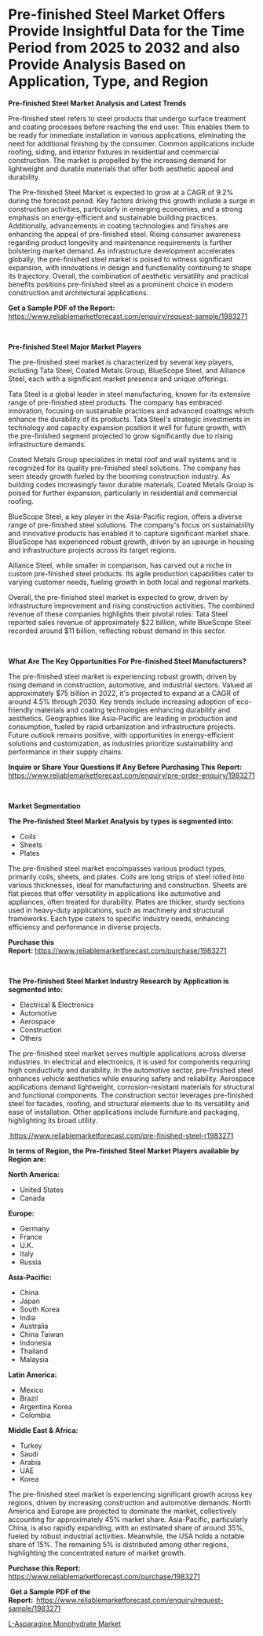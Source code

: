 <p><h1>Pre-finished Steel Market Offers Provide Insightful Data for the Time Period from 2025 to 2032 and also Provide Analysis Based on Application, Type, and Region</h1></p><p><strong>Pre-finished Steel Market Analysis and Latest Trends</strong></p>
<p><p>Pre-finished steel refers to steel products that undergo surface treatment and coating processes before reaching the end user. This enables them to be ready for immediate installation in various applications, eliminating the need for additional finishing by the consumer. Common applications include roofing, siding, and interior fixtures in residential and commercial construction. The market is propelled by the increasing demand for lightweight and durable materials that offer both aesthetic appeal and durability.</p><p>The Pre-finished Steel Market is expected to grow at a CAGR of 9.2% during the forecast period. Key factors driving this growth include a surge in construction activities, particularly in emerging economies, and a strong emphasis on energy-efficient and sustainable building practices. Additionally, advancements in coating technologies and finishes are enhancing the appeal of pre-finished steel. Rising consumer awareness regarding product longevity and maintenance requirements is further bolstering market demand. As infrastructure development accelerates globally, the pre-finished steel market is poised to witness significant expansion, with innovations in design and functionality continuing to shape its trajectory. Overall, the combination of aesthetic versatility and practical benefits positions pre-finished steel as a prominent choice in modern construction and architectural applications.</p></p>
<p><strong>Get a Sample PDF of the Report:&nbsp;</strong> <a href="https://www.reliablemarketforecast.com/enquiry/request-sample/1983271?utm_campaign=3081&utm_medium=2&utm_source=Github&utm_content=ia&utm_term=03042025&utm_id=pre-finished-steel">https://www.reliablemarketforecast.com/enquiry/request-sample/1983271</a></p>
<p>&nbsp;</p>
<p><strong>Pre-finished Steel Major Market Players</strong></p>
<p><p>The pre-finished steel market is characterized by several key players, including Tata Steel, Coated Metals Group, BlueScope Steel, and Alliance Steel, each with a significant market presence and unique offerings.</p><p>Tata Steel is a global leader in steel manufacturing, known for its extensive range of pre-finished steel products. The company has embraced innovation, focusing on sustainable practices and advanced coatings which enhance the durability of its products. Tata Steel's strategic investments in technology and capacity expansion position it well for future growth, with the pre-finished segment projected to grow significantly due to rising infrastructure demands.</p><p>Coated Metals Group specializes in metal roof and wall systems and is recognized for its quality pre-finished steel solutions. The company has seen steady growth fueled by the booming construction industry. As building codes increasingly favor durable materials, Coated Metals Group is poised for further expansion, particularly in residential and commercial roofing.</p><p>BlueScope Steel, a key player in the Asia-Pacific region, offers a diverse range of pre-finished steel solutions. The company's focus on sustainability and innovative products has enabled it to capture significant market share. BlueScope has experienced robust growth, driven by an upsurge in housing and infrastructure projects across its target regions.</p><p>Alliance Steel, while smaller in comparison, has carved out a niche in custom pre-finished steel products. Its agile production capabilities cater to varying customer needs, fueling growth in both local and regional markets.</p><p>Overall, the pre-finished steel market is expected to grow, driven by infrastructure improvement and rising construction activities. The combined revenue of these companies highlights their pivotal roles: Tata Steel reported sales revenue of approximately $22 billion, while BlueScope Steel recorded around $11 billion, reflecting robust demand in this sector.</p></p>
<p>&nbsp;</p>
<p><strong>What Are The Key Opportunities For Pre-finished Steel Manufacturers?</strong></p>
<p><p>The pre-finished steel market is experiencing robust growth, driven by rising demand in construction, automotive, and industrial sectors. Valued at approximately $75 billion in 2022, it's projected to expand at a CAGR of around 4.5% through 2030. Key trends include increasing adoption of eco-friendly materials and coating technologies enhancing durability and aesthetics. Geographies like Asia-Pacific are leading in production and consumption, fueled by rapid urbanization and infrastructure projects. Future outlook remains positive, with opportunities in energy-efficient solutions and customization, as industries prioritize sustainability and performance in their supply chains.</p></p>
<p><strong>Inquire or Share Your Questions If Any Before Purchasing This Report:</strong> <a href="https://www.reliablemarketforecast.com/enquiry/pre-order-enquiry/1983271?utm_campaign=3081&utm_medium=2&utm_source=Github&utm_content=ia&utm_term=03042025&utm_id=pre-finished-steel">https://www.reliablemarketforecast.com/enquiry/pre-order-enquiry/1983271</a></p>
<p>&nbsp;</p>
<p><strong>Market Segmentation</strong></p>
<p><strong>The Pre-finished Steel Market Analysis by types is segmented into:</strong></p>
<p><ul><li>Coils</li><li>Sheets</li><li>Plates</li></ul></p>
<p><p>The pre-finished steel market encompasses various product types, primarily coils, sheets, and plates. Coils are long strips of steel rolled into various thicknesses, ideal for manufacturing and construction. Sheets are flat pieces that offer versatility in applications like automotive and appliances, often treated for durability. Plates are thicker, sturdy sections used in heavy-duty applications, such as machinery and structural frameworks. Each type caters to specific industry needs, enhancing efficiency and performance in diverse projects.</p></p>
<p><strong>Purchase this Report:&nbsp;</strong><a href="https://www.reliablemarketforecast.com/purchase/1983271?utm_campaign=3081&utm_medium=2&utm_source=Github&utm_content=ia&utm_term=03042025&utm_id=pre-finished-steel">https://www.reliablemarketforecast.com/purchase/1983271</a></p>
<p>&nbsp;</p>
<p><strong>The Pre-finished Steel Market Industry Research by Application is segmented into:</strong></p>
<p><ul><li>Electrical & Electronics</li><li>Automotive</li><li>Aerospace</li><li>Construction</li><li>Others</li></ul></p>
<p><p>The pre-finished steel market serves multiple applications across diverse industries. In electrical and electronics, it is used for components requiring high conductivity and durability. In the automotive sector, pre-finished steel enhances vehicle aesthetics while ensuring safety and reliability. Aerospace applications demand lightweight, corrosion-resistant materials for structural and functional components. The construction sector leverages pre-finished steel for facades, roofing, and structural elements due to its versatility and ease of installation. Other applications include furniture and packaging, highlighting its broad utility.</p></p>
<p><a href="https://www.reliablemarketforecast.com/pre-finished-steel-r1983271?utm_campaign=3081&utm_medium=2&utm_source=Github&utm_content=ia&utm_term=03042025&utm_id=pre-finished-steel">&nbsp;https://www.reliablemarketforecast.com/pre-finished-steel-r1983271</a></p>
<p><strong>In terms of Region, the Pre-finished Steel Market Players available by Region are:</strong></p>
<p>
    <p> <strong> North America: </strong>
        <ul>
            <li>United States</li>
            <li>Canada</li>
        </ul>
        </p> 
    <p> <strong> Europe: </strong>
        <ul>
            <li>Germany</li>
            <li>France</li>
            <li>U.K.</li>
            <li>Italy</li>
            <li>Russia</li>
        </ul>
        </p> 
    <p> <strong> Asia-Pacific: </strong>
        <ul>
            <li>China</li>
            <li>Japan</li>
            <li>South Korea</li>
            <li>India</li>
            <li>Australia</li>
            <li>China Taiwan</li>
            <li>Indonesia</li>
            <li>Thailand</li>
            <li>Malaysia</li>
        </ul>
        </p> 
    <p> <strong> Latin America: </strong>
        <ul>
            <li>Mexico</li>
            <li>Brazil</li>
            <li>Argentina Korea</li>
            <li>Colombia</li>
        </ul>
        </p> 
    <p> <strong> Middle East & Africa: </strong>
        <ul>
            <li>Turkey</li>
            <li>Saudi</li>
            <li>Arabia</li>
            <li>UAE</li>
            <li>Korea</li>
        </ul>
    </p>
    </p>
<p><p>The pre-finished steel market is experiencing significant growth across key regions, driven by increasing construction and automotive demands. North America and Europe are projected to dominate the market, collectively accounting for approximately 45% market share. Asia-Pacific, particularly China, is also rapidly expanding, with an estimated share of around 35%, fueled by robust industrial activities. Meanwhile, the USA holds a notable share of 15%. The remaining 5% is distributed among other regions, highlighting the concentrated nature of market growth.</p></p>
<p><strong>Purchase this Report: </strong><a href="https://www.reliablemarketforecast.com/purchase/1983271?utm_campaign=3081&utm_medium=2&utm_source=Github&utm_content=ia&utm_term=03042025&utm_id=pre-finished-steel">https://www.reliablemarketforecast.com/purchase/1983271</a></p>
<p>&nbsp;<strong>Get a Sample PDF of the Report:&nbsp;&nbsp;</strong><a href="https://www.reliablemarketforecast.com/enquiry/request-sample/1983271?utm_campaign=3081&utm_medium=2&utm_source=Github&utm_content=ia&utm_term=03042025&utm_id=pre-finished-steel">https://www.reliablemarketforecast.com/enquiry/request-sample/1983271</a></p>
<p><strong></strong></p>
<p><p><a href="https://github.com/saklpelzami95/Market-Research-Report-List-1/blob/main/l-asparagine-monohydrate-market.md?utm_campaign=3081&utm_medium=2&utm_source=Github&utm_content=ia&utm_term=03042025&utm_id=pre-finished-steel">L-Asparagine Monohydrate Market</a></p></p>